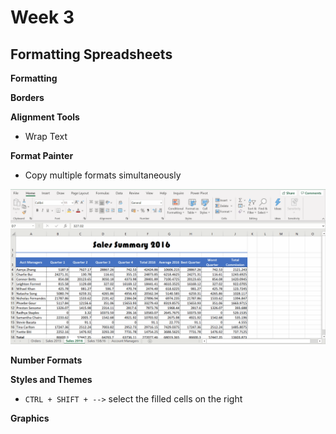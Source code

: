 # Week 3
## Formatting Spreadsheets

**Formatting**

**Borders**


**Alignment Tools**
* Wrap Text

**Format Painter**
* Copy multiple formats simultaneously

![](screenshot/format-painter.gif)

**Number Formats**

**Styles and Themes**
* `CTRL + SHIFT + -->` select the filled cells on the right

**Graphics**